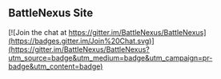 ## BattleNexus Site

[![Join the chat at https://gitter.im/BattleNexus/BattleNexus](https://badges.gitter.im/Join%20Chat.svg)](https://gitter.im/BattleNexus/BattleNexus?utm_source=badge&utm_medium=badge&utm_campaign=pr-badge&utm_content=badge)